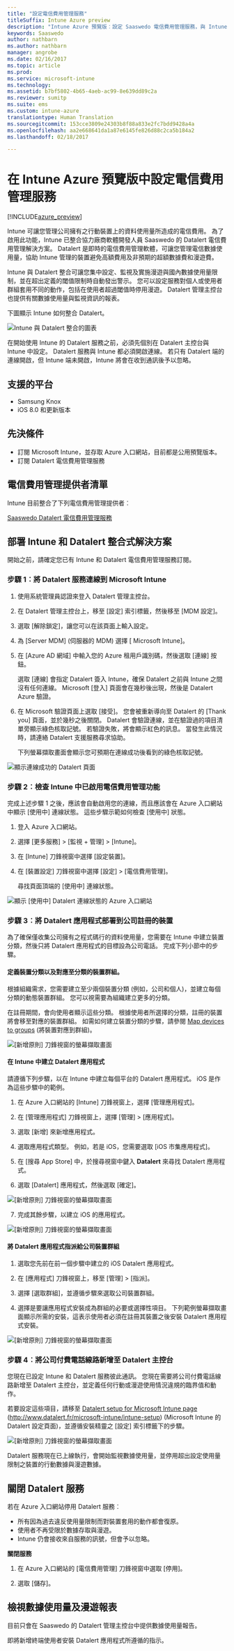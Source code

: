 ```yaml
---
title: "設定電信費用管理服務"
titleSuffix: Intune Azure preview
description: "Intune Azure 預覽版︰設定 Saaswedo 電信費用管理服務，與 Intune 相互整合。"
keywords: Saaswedo
author: nathbarn
ms.author: nathbarn
manager: angrobe
ms.date: 02/16/2017
ms.topic: article
ms.prod: 
ms.service: microsoft-intune
ms.technology: 
ms.assetid: b7bf5802-4b65-4aeb-ac99-8e639dd89c2a
ms.reviewer: sumitp
ms.suite: ems
ms.custom: intune-azure
translationtype: Human Translation
ms.sourcegitcommit: 153cce3809e24303b8f88a833e2fc7bdd9428a4a
ms.openlocfilehash: aa2e668641da1a87e6145fe826d88c2ca5b184a2
ms.lasthandoff: 02/18/2017

---
```


# <a name="set-up-a-telecom-expense-management-service-in-intune-azure-preview"></a>在 Intune Azure 預覽版中設定電信費用管理服務
[!INCLUDE[azure_preview](../includes/azure_preview.md)]

Intune 可讓您管理公司擁有之行動裝置上的資料使用量所造成的電信費用。 為了啟用此功能，Intune 已整合協力廠商軟體開發人員 Saaswedo 的 Datalert 電信費用管理解決方案。 Datalert 是即時的電信費用管理軟體，可讓您管理電信數據使用量，協助 Intune 管理的裝置避免高額費用及非預期的超額數據費和漫遊費。 

Intune 與 Datalert 整合可讓您集中設定、監視及實施漫遊與國內數據使用量限制，並在超出定義的閾值限制時自動發出警示。 您可以設定服務對個人或使用者群組套用不同的動作，包括在使用者超過閾值時停用漫遊。 Datalert 管理主控台也提供有關數據使用量與監視資訊的報表。

下圖顯示 Intune 如何整合 Datalert。

  ![Intune 與 Datalert 整合的圖表](../media/tem-datalert-intune-solution-diagram.png)

在開始使用 Intune 的 Datalert 服務之前，必須先個別在 Datalert 主控台與 Intune 中設定。 Datalert 服務與 Intune 都必須開啟連線。 若只有 Datalert 端的連線開啟，但 Intune 端未開啟，Intune 將會在收到通訊後予以忽略。

## <a name="supported-platforms"></a>支援的平台

- Samsung Knox
- iOS 8.0 和更新版本

## <a name="prerequisites"></a>先決條件

- 訂閱 Microsoft Intune，並存取 Azure 入口網站，目前都是公用預覽版本。
- 訂閱 Datalert 電信費用管理服務

## <a name="list-of-telecom-expense-management-providers"></a>電信費用管理提供者清單

Intune 目前整合了下列電信費用管理提供者︰

[Saaswedo Datalert 電信費用管理服務](http://www.datalert.biz/)

## <a name="deploy-the-intune-and-datalert-integrated-solution"></a>部署 Intune 和 Datalert 整合式解決方案

開始之前，請確定您已有 Intune 和 Datalert 電信費用管理服務訂閱。

### <a name="step-1-connect-the-datalert-service-to-microsoft-intune"></a>步驟 1︰將 Datalert 服務連線到 Microsoft Intune

1. 使用系統管理員認證來登入 Datalert 管理主控台。

2. 在 Datalert 管理主控台上，移至 [設定] 索引標籤，然後移至 [MDM 設定]。

3. 選取 [解除鎖定]，讓您可以在該頁面上輸入設定。

4. 為 [Server MDM] (伺服器的 MDM) 選擇 [ Microsoft Intune]。

5. 在 [Azure AD 網域] 中輸入您的 Azure 租用戶識別碼，然後選取 [連線] 按鈕。

    選取 [連線] 會指定 Datalert 簽入 Intune，確保 Datalert 之前與 Intune 之間沒有任何連線。 Microsoft [登入] 頁面會在幾秒後出現，然後是 Datalert Azure 驗證。

6. 在 Microsoft 驗證頁面上選取 [接受]。 您會被重新導向至 Datalert 的 [Thank you] 頁面，並於幾秒之後關閉。 Datalert 會驗證連線，並在驗證過的項目清單旁顯示綠色核取記號。 若驗證失敗，將會顯示紅色的訊息。 當發生此情況時，請連絡 Datalert 支援服務尋求協助。

    下列螢幕擷取畫面會顯示您可預期在連線成功後看到的綠色核取記號。

  ![顯示連線成功的 Datalert 頁面](../media/tem-mdm-configuration-mdm-server-page.png)

### <a name="step-2-check-that-the-telecom-expense-management-feature-is-active-in-intune"></a>步驟 2︰檢查 Intune 中已啟用電信費用管理功能

完成上述步驟 1 之後，應該會自動啟用您的連線，而且應該會在 Azure 入口網站中顯示 [使用中] 連線狀態。 這些步驟示範如何檢查 [使用中] 狀態。

1. 登入 Azure 入口網站。

2. 選擇 [更多服務]  >  [監視 + 管理]  >  [Intune]。

3. 在 [Intune] 刀鋒視窗中選擇 [設定裝置]。

4. 在 [裝置設定] 刀鋒視窗中選擇 [設定]   >  [電信費用管理]。 

   尋找頁面頂端的 [使用中] 連線狀態。

  ![顯示 [使用中] Datalert 連線狀態的 Azure 入口網站](../media/tem-azure-portal-enable-service.png)

### <a name="step-3-deploy-the-datalert-app-to-corporate-enrolled-devices"></a>步驟 3︰將 Datalert 應用程式部署到公司註冊的裝置

為了確保僅收集公司擁有之程式碼行的資料使用量，您需要在 Intune 中建立裝置分類，然後只將 Datalert 應用程式的目標設為公司電話。 完成下列小節中的步驟。

#### <a name="define-device-categories-and-device-groups-mapped-to-the-categories"></a>定義裝置分類以及對應至分類的裝置群組。

根據組織需求，您需要建立至少兩個裝置分類 (例如，公司和個人)，並建立每個分類的動態裝置群組。 您可以視需要為組織建立更多的分類。 

在註冊期間，會向使用者顯示這些分類。 根據使用者所選擇的分類，註冊的裝置將會移至對應的裝置群組。 如需如何建立裝置分類的步驟，請參閱 [Map devices to groups](https://docs.microsoft.com/intune-azure/enroll-devices/how-to-use-device-group-mapping) (將裝置對應到群組)。

  ![[新增原則] 刀鋒視窗的螢幕擷取畫面](../media/tem-dynamic-membership-rules.png)

#### <a name="create-the-datalert-app-in-intune"></a>在 Intune 中建立 Datalert 應用程式

請遵循下列步驟，以在 Intune 中建立每個平台的 Datalert 應用程式。 iOS 是作為這些步驟中的範例。

1. 在 Azure 入口網站的 [Intune] 刀鋒視窗上，選擇 [管理應用程式]。

2. 在 [管理應用程式] 刀鋒視窗上，選擇 [管理] > [應用程式]。 

3. 選取 [新增] 來新增應用程式。

4. 選取應用程式類型。 例如，若是 iOS，您需要選取 [iOS 市集應用程式]。

5. 在 [搜尋 App Store] 中，於搜尋視窗中鍵入 **Datalert** 來尋找 Datalert 應用程式。

6. 選取 [Datalert] 應用程式，然後選取 [確定]。

  ![[新增原則] 刀鋒視窗的螢幕擷取畫面](../media/tem-select-app-from-apple-app-store.png)

7. 完成其餘步驟，以建立 iOS 的應用程式。

  ![[新增原則] 刀鋒視窗的螢幕擷取畫面](../media/tem-steps-to-create-the-app.png)

#### <a name="assign-the-datalert-app-to-the-corporate-device-group"></a>將 Datalert 應用程式指派給公司裝置群組

1. 選取您先前在前一個步驟中建立的 iOS Datalert 應用程式。

2. 在 [應用程式] 刀鋒視窗上，移至 [管理] > [指派]。 

3. 選擇 [選取群組]，並遵循步驟來選取公司裝置群組。

4. 選擇是要讓應用程式安裝成為群組的必要或選擇性項目。 下列範例螢幕擷取畫面顯示所需的安裝，這表示使用者必須在註冊其裝置之後安裝 Datalert 應用程式安裝。

  ![[新增原則] 刀鋒視窗的螢幕擷取畫面](../media/tem-assign-datalert-app-to-device-group.png)

### <a name="step-4-add-corporate-paid-phone-lines-to-the-datalert-console"></a>步驟 4︰將公司付費電話線路新增至 Datalert 主控台 

您現在已設定 Intune 和 Datalert 服務彼此通訊。 您現在需要將公司付費電話線路新增至 Datalert 主控台，並定義任何行動或漫遊使用情況違規的臨界值和動作。 

若要設定這些項目，請移至 [Datalert setup for Microsoft Intune page](http://www.datalert.fr/microsoft-intune/intune-setup) (http://www.datalert.fr/microsoft-intune/intune-setup) (Microsoft Intune 的 Datalert 設定頁面)，並遵循安裝精靈之 [設定] 索引標籤下的步驟。

  ![[新增原則] 刀鋒視窗的螢幕擷取畫面](../media/tem-add-phone-lines-to-datalert-console.png)


Datalert 服務現在已上線執行，會開始監視數據使用量，並停用超出設定使用量限制之裝置的行動數據與漫遊數據。

## <a name="turning-off-the-datalert-service"></a>關閉 Datalert 服務

若在 Azure 入口網站停用 Datalert 服務︰

- 所有因為過去違反使用量限制而對裝置套用的動作都會復原。
- 使用者不再受限於數據存取與漫遊。
- Intune 仍會接收來自服務的訊號，但會予以忽略。

**關閉服務**

1. 在 Azure 入口網站的 [電信費用管理] 刀鋒視窗中選取 [停用]。

2. 選取 [儲存]。

## <a name="viewing-data-usage-and-roaming-reports"></a>檢視數據使用量及漫遊報表

目前只會在 Saaswedo 的 Datalert 管理主控台中提供數據使用量報告。

即將新增終端使用者安裝 Datalert 應用程式所遵循的指示。

